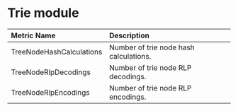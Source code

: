 # Trie module

| Metric Name | Description |
| :--- | :--- |
| TreeNodeHashCalculations | Number of trie node hash calculations. |
| TreeNodeRlpDecodings | Number of trie node RLP decodings. |
| TreeNodeRlpEncodings | Number of trie node RLP encodings. |

